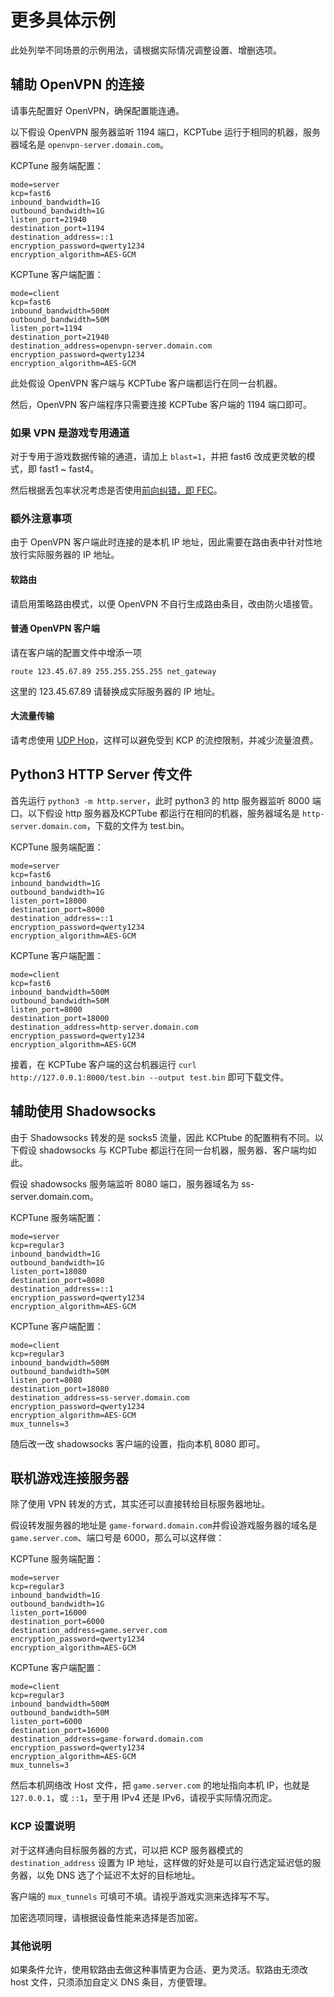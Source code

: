 # 更多具体示例

此处列举不同场景的示例用法，请根据实际情况调整设置、增删选项。

## 辅助 OpenVPN 的连接
请事先配置好 OpenVPN，确保配置能连通。

以下假设 OpenVPN 服务器监听 1194 端口，KCPTube 运行于相同的机器，服务器域名是 `openvpn-server.domain.com`。

KCPTune 服务端配置：
```
mode=server
kcp=fast6
inbound_bandwidth=1G
outbound_bandwidth=1G
listen_port=21940
destination_port=1194
destination_address=::1
encryption_password=qwerty1234
encryption_algorithm=AES-GCM
```

KCPTune 客户端配置：
```
mode=client
kcp=fast6
inbound_bandwidth=500M
outbound_bandwidth=50M
listen_port=1194
destination_port=21940
destination_address=openvpn-server.domain.com
encryption_password=qwerty1234
encryption_algorithm=AES-GCM
```

此处假设 OpenVPN 客户端与 KCPTube 客户端都运行在同一台机器。

然后，OpenVPN 客户端程序只需要连接 KCPTube 客户端的 1194 端口即可。

### 如果 VPN 是游戏专用通道

对于专用于游戏数据传输的通道，请加上 `blast=1`，并把 fast6 改成更灵敏的模式，即 fast1 ~ fast4。

然后根据丢包率状况考虑是否使用[前向纠错，即 FEC](fec_zh-hans.md)。

### 额外注意事项

由于 OpenVPN 客户端此时连接的是本机 IP 地址，因此需要在路由表中针对性地放行实际服务器的 IP 地址。

#### 软路由
请启用策略路由模式，以便 OpenVPN 不自行生成路由条目，改由防火墙接管。

#### 普通 OpenVPN 客户端
请在客户端的配置文件中增添一项

```
route 123.45.67.89 255.255.255.255 net_gateway
```
这里的 123.45.67.89 请替换成实际服务器的 IP 地址。

#### 大流量传输

请考虑使用 [UDP Hop](https://github.com/cnbatch/udphop)，这样可以避免受到 KCP 的流控限制，并减少流量浪费。

## Python3 HTTP Server 传文件
首先运行 `python3 -m http.server`，此时 python3 的 http 服务器监听 8000 端口。以下假设 http 服务器及KCPTube 都运行在相同的机器，服务器域名是 `http-server.domain.com`，下载的文件为 test.bin。

KCPTune 服务端配置：
```
mode=server
kcp=fast6
inbound_bandwidth=1G
outbound_bandwidth=1G
listen_port=18000
destination_port=8000
destination_address=::1
encryption_password=qwerty1234
encryption_algorithm=AES-GCM
```

KCPTune 客户端配置：
```
mode=client
kcp=fast6
inbound_bandwidth=500M
outbound_bandwidth=50M
listen_port=8000
destination_port=18000
destination_address=http-server.domain.com
encryption_password=qwerty1234
encryption_algorithm=AES-GCM
```

接着，在 KCPTube 客户端的这台机器运行 `curl http://127.0.0.1:8000/test.bin --output test.bin` 即可下载文件。

## 辅助使用 Shadowsocks
由于 Shadowsocks 转发的是 socks5 流量，因此 KCPtube 的配置稍有不同。以下假设 shadowsocks 与 KCPTube 都运行在同一台机器，服务器、客户端均如此。

假设 shadowsocks 服务端监听 8080 端口，服务器域名为 ss-server.domain.com。

KCPTune 服务端配置：
```
mode=server
kcp=regular3
inbound_bandwidth=1G
outbound_bandwidth=1G
listen_port=18080
destination_port=8080
destination_address=::1
encryption_password=qwerty1234
encryption_algorithm=AES-GCM
```

KCPTune 客户端配置：
```
mode=client
kcp=regular3
inbound_bandwidth=500M
outbound_bandwidth=50M
listen_port=8080
destination_port=18080
destination_address=ss-server.domain.com
encryption_password=qwerty1234
encryption_algorithm=AES-GCM
mux_tunnels=3
```

随后改一改 shadowsocks 客户端的设置，指向本机 8080 即可。

## 联机游戏连接服务器

除了使用 VPN 转发的方式，其实还可以直接转给目标服务器地址。

假设转发服务器的地址是 `game-forward.domain.com`并假设游戏服务器的域名是 `game.server.com`、端口号是 6000，那么可以这样做：

KCPTune 服务端配置：
```
mode=server
kcp=regular3
inbound_bandwidth=1G
outbound_bandwidth=1G
listen_port=16000
destination_port=6000
destination_address=game.server.com
encryption_password=qwerty1234
encryption_algorithm=AES-GCM
```

KCPTune 客户端配置：
```
mode=client
kcp=regular3
inbound_bandwidth=500M
outbound_bandwidth=50M
listen_port=6000
destination_port=16000
destination_address=game-forward.domain.com
encryption_password=qwerty1234
encryption_algorithm=AES-GCM
mux_tunnels=3
```

然后本机网络改 Host 文件，把 `game.server.com` 的地址指向本机 IP，也就是 `127.0.0.1`，或 `::1`，至于用 IPv4 还是 IPv6，请视乎实际情况而定。

### KCP 设置说明

对于这样通向目标服务器的方式，可以把 KCP 服务器模式的 `destination_address` 设置为 IP 地址，这样做的好处是可以自行选定延迟低的服务器，以免 DNS 选了个延迟不太好的目标地址。

客户端的 `mux_tunnels` 可填可不填。请视乎游戏实测来选择写不写。

加密选项同理，请根据设备性能来选择是否加密。

### 其他说明

如果条件允许，使用软路由去做这种事情更为合适、更为灵活。软路由无须改 host 文件，只须添加自定义 DNS 条目，方便管理。